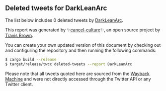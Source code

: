 ## Deleted tweets for DarkLeanArc

The list below includes 0 deleted tweets by
[DarkLeanArc](https://twitter.com/DarkLeanArc).



This report was generated by ✨[cancel-culture](https://github.com/travisbrown/cancel-culture)✨,
an open source project by [Travis Brown](https://twitter.com/travisbrown).

You can create your own updated version of this document by checking out and configuring the
repository and then running the following commands:

```bash
$ cargo build --release
$ target/release/twcc deleted-tweets --report DarkLeanArc
```

Please note that all tweets quoted here are sourced from the
[Wayback Machine](https://web.archive.org) and were not directly accessed through the Twitter API or
any Twitter client.

